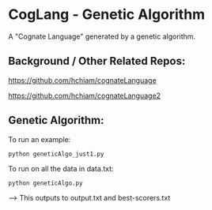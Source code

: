 # CogLang - Genetic Algorithm

A "Cognate Language" generated by a genetic algorithm.

## Background / Other Related Repos:

https://github.com/hchiam/cognateLanguage

https://github.com/hchiam/cognateLanguage2

## Genetic Algorithm:

To run an example:

    python geneticAlgo_just1.py

To run on all the data in data.txt:

    python geneticAlgo.py

--> This outputs to output.txt and best-scorers.txt
